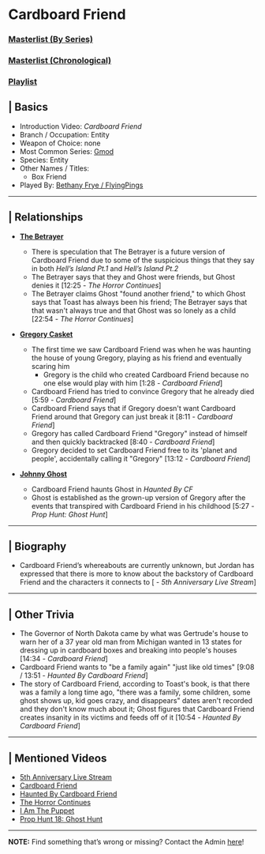 # Cardboard Friend  
### [Masterlist \(By Series)](https://docs.google.com/document/d/1P4ZRD6jhglXKt3SsYtIAv_rMaoukohVZo7UtJlB7gJU/edit)  
### [Masterlist \(Chronological)](https://docs.google.com/document/d/13oE9ME_8PNXHDKpw5HVfEFSxjqhHP0kOD7ag5coS6h0/edit)
### [Playlist](https://www.youtube.com/playlist?list=PLwljWXtmIKiSAvbZSohU1e8OHren0ot6z)

## | Basics  
- Introduction Video: *Cardboard Friend*  
- Branch / Occupation: Entity  
- Weapon of Choice: none  
- Most Common Series: [Gmod](6.Series/Gmod.html)  
- Species: Entity  
- Other Names / Titles:   
  - Box Friend  
- Played By: [Bethany Frye / FlyingPings](3.Siblings/3.3.Bethany-Frye-FlyingPings.html)  

----

## | Relationships  
- [**The Betrayer**](5.Characters/One-Use_Uncommon.html)
  - There is speculation that The Betrayer is a future version of Cardboard Friend due to some of the suspicious things that they say in both *Hell’s Island Pt.1* and *Hell’s Island Pt.2*
   - The Betrayer says that they and Ghost were friends, but Ghost denies it \[12:25 - *The Horror Continues*]
   - The Betrayer claims Ghost "found another friend," to which Ghost says that Toast has always been his friend; The Betrayer says that that wasn't always true and that Ghost was so lonely as a child \[22:54 - *The Horror Continues*]

- [**Gregory Casket**](5.Characters/Gregory_Casket.html)  
  - The first time we saw Cardboard Friend was when he was haunting the house of young Gregory, playing as his friend and eventually scaring him
    - Gregory is the child who created Cardboard Friend because no one else would play with him \[1:28 - *Cardboard Friend*]
  - Cardboard Friend has tried to convince Gregory that he already died \[5:59 - *Cardboard Friend*]
  - Cardboard Friend says that if Gregory doesn't want Cardboard Friend around that Gregory can just break it \[8:11 - *Cardboard Friend*]
  - Gregory has called Cardboard Friend "Gregory" instead of himself and then quickly backtracked \[8:40 - *Cardboard Friend*]
  - Gregory decided to set Cardboard Friend free to its 'planet and people', accidentally calling it "Gregory" \[13:12 - *Cardboard Friend*]

- [**Johnny Ghost**](5.Characters/Johnny_Ghost.html)  
  - Cardboard Friend haunts Ghost in *Haunted By CF*
  - Ghost is established as the grown-up version of Gregory after the events that transpired with Cardboard Friend in his childhood \[5:27 - *Prop Hunt: Ghost Hunt*]

----

## | Biography
  - Cardboard Friend’s whereabouts are currently unknown, but Jordan has expressed that there is more to know about the backstory of Cardboard Friend and the characters it connects to \[ - *5th Anniversary Live Stream*]

----

## | Other Trivia  
- The Governor of North Dakota came by what was Gertrude's house to warn her of a 37 year old man from Michigan wanted in 13 states for dressing up in cardboard boxes and breaking into people's houses \[14:34 - *Cardboard Friend*]  
- Cardboard Friend wants to "be a family again" "just like old times" \[9:08 / 13:51 - *Haunted By Cardboard Friend*]   
- The story of Cardboard Friend, according to Toast's book, is that there was a family a long time ago, "there was a family, some children, some ghost shows up, kid goes crazy, and disappears" dates aren't recorded and they don't know much about it; Ghost figures that Cardboard Friend creates insanity in its victims and feeds off of it \[10:54 - *Haunted By Cardboard Friend*]

----

## | Mentioned Videos
- [5th Anniversary Live Stream](https://youtu.be/6AHnicY1Iq4)
- [Cardboard Friend](https://youtu.be/gHrJoNfyna4)
- [Haunted By Cardboard Friend](https://youtu.be/jG3Iarj08BQ)
- [The Horror Continues](https://youtu.be/YSmqZ0T6Enk)
- [I Am The Puppet](https://youtu.be/NuONWZ-LDQ0)
- [Prop Hunt 18: Ghost Hunt](https://youtu.be/2yVe4fe8lRw)

----

**NOTE:** Find something that’s wrong or missing? Contact the Admin [here](../chapter_2.html)!